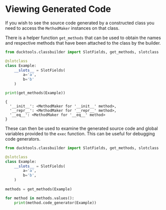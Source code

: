 # Viewing Generated Code #

If you wish to see the source code generated by a constructed class you need to access the
`MethodMaker` instances on that class.

There is a helper function `get_methods` that can be used to obtain the names and respective
methods that have been attached to the class by the builder.

```python
from ducktools.classbuilder import SlotFields, get_methods, slotclass

@slotclass
class Example:
    __slots__ = SlotFields(
        a='a',
        b='b'
    )

print(get_methods(Example))
```

```
{
  '__init__': <MethodMaker for '__init__' method>, 
  '__repr__': <MethodMaker for '__repr__' method>, 
  '__eq__': <MethodMaker for '__eq__' method>
}
```

These can then be used to examine the generated source code and global variables provided
to the `exec` function. This can be useful for debugging code generators.

```python
from ducktools.classbuilder import SlotFields, get_methods, slotclass

@slotclass
class Example:
    __slots__ = SlotFields(
        a='a',
        b='b',
    )
    
methods = get_methods(Example)

for method in methods.values():
    print(method.code_generator(Example))
```
